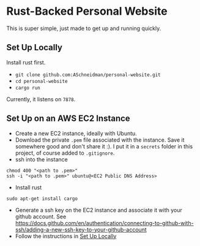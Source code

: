 # Rust-Backed Personal Website
This is super simple, just made to get up and running quickly. 

## Set Up Locally
Install rust first.
* `git clone github.com:ASchneidman/personal-website.git`
* `cd personal-website`
* `cargo run`

Currently, it listens on `7878`.

## Set Up on an AWS EC2 Instance
* Create a new EC2 instance, ideally with Ubuntu.
* Download the private `.pem` file associated with the instance. Save it somewhere good and don't share it :). I put it in a `secrets` folder in this project, of course added to `.gitignore`. 
* ssh into the instance
```
chmod 400 "<path to .pem>"
ssh -i "<path to .pem>" ubuntu@<EC2 Public DNS Address>
```
* Install rust
```
sudo apt-get install cargo
```
* Generate a ssh key on the EC2 instance and associate it with your github account. See https://docs.github.com/en/authentication/connecting-to-github-with-ssh/adding-a-new-ssh-key-to-your-github-account
* Follow the instructions in [Set Up Locally](#set-up-locally)